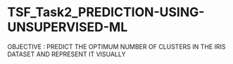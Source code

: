 # TSF_Task2_PREDICTION-USING-UNSUPERVISED-ML
OBJECTIVE :
PREDICT THE OPTIMUM NUMBER OF CLUSTERS IN THE IRIS DATASET AND REPRESENT IT VISUALLY
